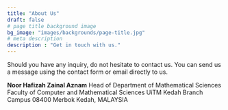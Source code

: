 ```yaml
---
title: "About Us"
draft: false
# page title background image
bg_image: "images/backgrounds/page-title.jpg"
# meta description
description : "Get in touch with us."
---
```


Should you have any inquiry, do not hesitate to contact us. You can send us a message using the contact form or email directly to us.

**Noor Hafizah Zainal Aznam**
Head of Department of Mathematical Sciences
Faculty of Computer and Mathematical Sciences
UiTM Kedah Branch Campus
08400 Merbok
Kedah, MALAYSIA
